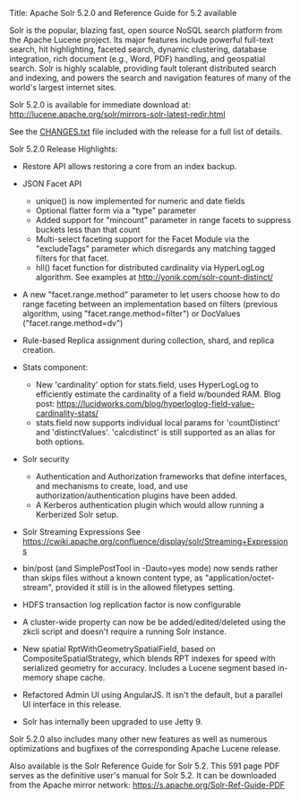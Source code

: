 Title: Apache Solr 5.2.0 and Reference Guide for 5.2 available

Solr is the popular, blazing fast, open source NoSQL search platform
from the Apache Lucene project. Its major features include powerful
full-text search, hit highlighting, faceted search, dynamic
clustering, database integration, rich document (e.g., Word, PDF)
handling, and geospatial search.  Solr is highly scalable, providing
fault tolerant distributed search and indexing, and powers the search
and navigation features of many of the world's largest internet sites.

Solr 5.2.0 is available for immediate download at:
<http://lucene.apache.org/solr/mirrors-solr-latest-redir.html>

See the [CHANGES.txt](/solr/5_2_0/changes/Changes.html) file included with the release for a full list of details.

Solr 5.2.0 Release Highlights:

* Restore API allows restoring a core from an index backup.

* JSON Facet API
    * unique() is now implemented for numeric and date fields
    * Optional flatter form via a "type" parameter
    * Added support for "mincount" parameter in range facets to suppress buckets less than that count
    * Multi-select faceting support for the Facet Module via the "excludeTags" parameter which disregards any matching tagged filters for that facet.
    * hll() facet function for distributed cardinality via HyperLogLog algorithm.
    See examples at http://yonik.com/solr-count-distinct/

* A new "facet.range.method" parameter to let users choose how to do range faceting between an implementation based on filters (previous algorithm, using "facet.range.method=filter") or DocValues ("facet.range.method=dv")

* Rule-based Replica assignment during collection, shard, and replica creation.

* Stats component:
    * New 'cardinality' option for stats.field, uses HyperLogLog to efficiently estimate the cardinality of a field w/bounded RAM. Blog post: https://lucidworks.com/blog/hyperloglog-field-value-cardinality-stats/
    * stats.field now supports individual local params for 'countDistinct' and 'distinctValues'. 'calcdistinct' is still supported as an alias for both options.

* Solr security
    * Authentication and Authorization frameworks that define interfaces, and mechanisms to create, load, and use authorization/authentication plugins have been added.
    * A Kerberos authentication plugin which would allow running a Kerberized Solr setup.

* Solr Streaming Expressions
   See https://cwiki.apache.org/confluence/display/solr/Streaming+Expressions

* bin/post (and SimplePostTool in -Dauto=yes mode) now sends rather than skips files without a known content type, as "application/octet-stream", provided it still is in the allowed filetypes setting.

* HDFS transaction log replication factor is now configurable

* A cluster-wide property can now be be added/edited/deleted using the zkcli script and doesn't require a running Solr instance.

* New spatial RptWithGeometrySpatialField, based on CompositeSpatialStrategy, which blends RPT indexes for speed with serialized geometry for accuracy.  Includes a Lucene segment based in-memory shape cache.

* Refactored Admin UI using AngularJS. It isn't the default, but a parallel UI interface in this release.

* Solr has internally been upgraded to use Jetty 9.

Solr 5.2.0 also includes many other new features as well as numerous
optimizations and bugfixes of the corresponding Apache Lucene release.

Also available is the Solr Reference Guide for Solr 5.2. This 591 page
PDF serves as the definitive user's manual for Solr 5.2. It can be downloaded
from the Apache mirror network: <https://s.apache.org/Solr-Ref-Guide-PDF>

